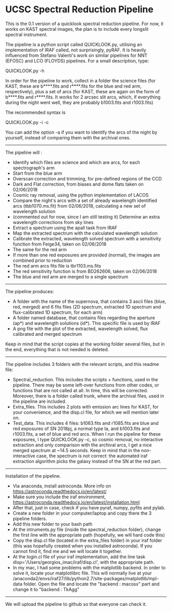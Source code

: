 UCSC Spectral Reduction Pipeline
==============

This is the 0.1 version of a quicklook spectral reduction pipeline. For now, it works on KAST spectral images, the plan is to include every longslit spectral instrument.

The pipeline is a python script called QUICKLOOK.py, utilising an implementation of IRAF called, not surprisingly, pyRAF. It is heavily influenced from Stefano Valenti's work on similar pipelines for NNT (EFOSC) and LCO (FLOYDS) pipelines. For a small description, type:

QUICKLOOK.py -h

In order for the pipeline to work, collect in a folder the science files (for KAST, these are b****.fits and r****.fits for the blue and red arm, respectively), plus a set of arcs (for KAST, these are again on the form of b****.fits and r****.fits. It works for 2 arcsec slit arcs, which, if everything during the night went well, they are probably b1003.fits and r1003.fits)

The recommended syntax is 

QUICKLOOK.py -i -c

You can add the option -a if you want to identify the arcs of the night by yourself, instead of comparing them with the archival ones.

-----------

The pipeline will :

- Identify which files are science and which are arcs, for each spectrograph's arm
- Start from the blue arm
- Overscan correction and trimming, for pre-defined regions of the CCD
- Dark and Flat correction, from biases and dome flats taken on 02/06/2018
- Cosmic ray removal, using the python implementation of LACOS
- Compare the night's arcs with a set of already wavelength identified arcs (tbb1070.ms.fit) from 02/06/2018, calculating a new set of wavelength solution
- (commented out for now, since I am still testing it) Determine an extra wavelength corrections from sky lines
- Extract a spectrum using the apall task from IRAF
- Map the extracted spectrum with the calculated wavelength solution
- Calibrate the extracted, wavelength solved spectrum with a sensitivity function from Feige34, taken on 02/06/2018
- The same for the red arm
- If more than one red exposures are provided (normal), the images are combined prior to reduction
- The red arm arcs fits file is tbr1103.ms.fits
- The red sensitivity function is from BD262606, taken on 02/06/2018
- The blue and red arm are merged to a single spectrum

------------

The pipeline produces:

- A folder with the name of the supernova, that contains 3 ascii files (blue, red, merged) and 6 fits files (2D spectrum, extracted 1D spectrum and flux-calibrated 1D spectrum, for each arm)
- A folder named database, that contains files regarding the aperture (ap*) and wavelength solutions (id*). This specific file is used by IRAF
- A png file with the plot of the extracted, wavelength solved, flux calibrated and merged spectrum

Keep in mind that the script copies at the working folder several files, but in the end, everything that is not needed is deleted.

------------

The pipeline includes 3 folders with the relevant scripts, and this readme file:

- Spectral_reduction. This includes the scripts + functions, used in the pipeline. There may be some left-over functions from other codes, or functions that are not called at all. In time, this will be corrected. Moreover, there is a folder called trunk, where the archival files, used in the pipeline are included.
- Extra_files. This includes 2 plots with emission arc lines for KAST, for your convenience, and the disp.cl file, for which we will mention later on.
- Test_data. This includes 4 files: b1063.fits and r1085.fits are blue and red exposures of SN 2018pj, a normal type Ia, and b1003.fits and r1003.fits, a set of blue and red arcs. When I run the pipeline for these exposures, I type QUICKLOOK.py -c, so cosmic removal, no interactive extraction and only comparison with the archival arcs, I get a nice merged spectrum at ~14.5 seconds. Keep in mind that in the non-interactive case, the spectrum is not correct: the automated iraf extraction algorithm picks the galaxy instead of the SN at the red part.

-------------

Installation of the pipeline.

- Via anaconda, install astroconda. More info on https://astroconda.readthedocs.io/en/latest/
- Make sure you include the iraf environment, https://astroconda.readthedocs.io/en/latest/installation.html
- After that, just in case, check if you have pyraf, numpy, pyfits and pylab.
- Create a new folder in your computer/laptop and copy there the 3 pipeline folders.
- Add this new folder to your bash path
- At the intruments.py file (inside the spectral_reduction folder), change the first line with the appropriate path (hopefully, we will hard code this)
- Copy the disp.cl file (located in the extra_files folder) in your iraf folder (this was hopefully created when you installed astroconda). If you cannot find it, find me and we will locate it together.
- At the login.cl file of your iraf implementation, add the line task disp='/Users/georgios_imac/iraf/disp.cl', with the appropriate path.
- In my mac, I had some problems with the matplotlib backend. In order to solve it, locate your matplotlibrc file. This will normally live at your /anaconda2/envs/iraf27/lib/python2.7/site-packages/matplotlib/mpl-data folder. Open the file and locate the "backend : macosx" part and change it to "backend : TkAgg"

--------------

We will upload the pipeline to github so that everyone can check it.

